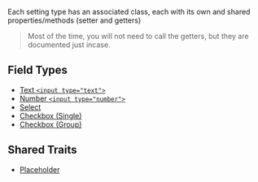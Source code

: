 Each setting type has an associated class, each with its own and shared properties/methods (setter and getters)

> Most of the time, you will not need to call the getters, but they are documented just incase.

## Field Types

* [Text `<input type="text">`](text.md)
* [Number `<input type="number">`](text.md)
* [Select](text.md)
* [Checkbox (Single)](text.md)
* [Checkbox (Group)](text.md)

## Shared Traits

* [Placeholder](placeholder.md)
